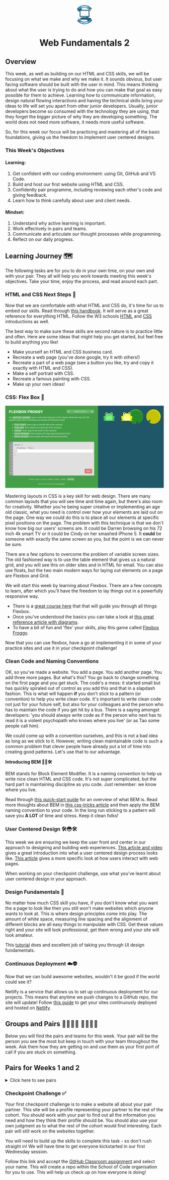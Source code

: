 <div align="center">
    <img alt="School of Code" src="./images/soc-logo.png" width="60" />
</div>
<h1 align="center">
  Web Fundamentals 2
</h1>

## Overview

This week, as well as building on our HTML and CSS skills, we will be focusing on what we make and why we make it. It sounds obvious, but user facing software should be built with the user in mind. This means thinking about what the user is trying to do and how you can make that goal as easy possible for them to achieve. Learning how to communicate information, design natural flowing interactions and having the technical skills bring your ideas to life will set you apart from other junior developers. Usually, junior developers become so consumed with the technology they are using, that they forget the bigger picture of why they are developing something. The world does not need more software, it needs more useful software.

So, for this week our focus will be practicing and mastering all of the basic foundations, giving us the freedom to implement user centered designs.

### This Week's Objectives

#### Learning:

1. Get confident with our coding environment: using Git, GitHub and VS Code.
2. Build and host our first website using HTML and CSS.
3. Confidently pair programme, including reviewing each other's code and giving feedback.
4. Learn how to think carefully about user and client needs.

#### Mindset:

1. Understand why active learning is important.
2. Work effectively in pairs and teams.
3. Communicate and articulate our thought processes while programming.
4. Reflect on our daily progress.

## Learning Journey 🗺

The following tasks are for you to do in your own time, on your own and with your pair. They all will help you work towards meeting this week's objectives. Take your time, enjoy the process, and read around each part.

### HTML and CSS Next Steps 👣

Now that we are comfortable with what HTML and CSS do, it's time for us to embed our skills. Read through [this handbook](https://www.freecodecamp.org/news/the-html-handbook/). It will serve as a great reference for everything HTML. Follow the W3 schools [HTML](https://www.w3schools.com/html/default.asp) and [CSS](https://www.w3schools.com/css/default.asp) introductions as well.

The best way to make sure these skills are second nature is to practice little and often. Here are some ideas that might help you get started, but feel free to build anything you like!

- Make yourself an HTML and CSS business card.
- Recreate a web page (you've done google, try it with others!)
- Recreate a part of a web page (see a button you like, try and copy it exactly with HTML and CSS).
- Make a self portrait with CSS.
- Recreate a famous painting with CSS.
- Make up your own ideas!

### CSS: Flex Box 💪

![](./images/froggy.png)

Mastering layouts in CSS is a key skill for web design. There are many common layouts that you will see time and time again, but there's also room for creativity. Whether you're being super creative or implementing an age old classic, what you need is control over how your elements are laid out on the page. One way we could do this is to place all our elements at specific pixel positions on the page. The problem with this technique is that we don't know how big our users' screens are. It could be Darren browsing on his 72 inch 4k smart TV or it could be Cindy on her smashed iPhone 5. It **could** be someone with exactly the same screen as you, but the point is we can never be sure.

There are a few options to overcome the problem of variable screen sizes. The old fashioned way is to use the table element that gives us a natural grid, and you will see this on older sites and in HTML for email. You can also use floats, but the two main modern ways for laying out elements on a page are Flexbox and Grid.

We will start this week by learning about Flexbox. There are a few concepts to learn, after which you'll have the freedom to lay things out in a powerfully responsive way.

- There is a [great course here](https://flexbox.io/) that that will guide you through all things Flexbox.
- Once you've understood the basics you can take a look at [this great reference article with diagrams](https://css-tricks.com/snippets/css/a-guide-to-flexbox/).
- To have a bit of fun and 'flex' your skills, play this game called [Flexbox Froggy](https://flexboxfroggy.com/).

Now that you can use flexbox, have a go at implementing it in some of your practice sites and use it in your checkpoint challenge!

### Clean Code and Naming Conventions

OK, so you've made a website. You add a page. You add another page. You add three more pages. But what's this? You go back to change something on the first page and you get stuck. The code's a mess: it started small but has quickly spiraled out of control as you add this and that in a slapdash fashion. This is what will happen **if** you don't stick to a pattern (or convention) to help you write clean code. It's important to write clean code not just for your future self, but also for your colleagues and the person who has to maintain the code if you get hit by a bus. There is a saying amongst developers: 'you should always write code as if the person who next has to read it is a violent psychopath who knows where you live' (or as Tao some people call him).

We could come up with a convention ourselves, and this is not a bad idea as long as we stick to it. However, writing clean maintainable code is such a common problem that clever people have already put a lot of time into creating good patterns. Let's use that to our advantage.

**Introducing BEM 🧱🔥🛠**

BEM stands for Block Element Modifier. It is a naming convention to help us write nice clean HTML and CSS code. It's not super complicated, but the hard part is maintaining discipline as you code. Just remember: we know where you live.

Read through [this quick-start guide](https://en.bem.info/methodology/quick-start/) for an overview of what BEM is. Read more thoughts about BEM in [this css-tricks article](https://css-tricks.com/bem-101/) and then apply the BEM naming convention to your code. In the long run sticking to a pattern will save you **A LOT** of time and stress. Keep it clean folks!

### User Centered Design 🛠😳🛠

This week we are ensuring we keep the user front and center in our approach to designing and building web experiences. [This article and video](https://www.interaction-design.org/literature/topics/user-centered-design) gives a great introduction into what a user centered design process looks like. [This article](https://www.smashingmagazine.com/2008/01/10-principles-of-effective-web-design/) gives a more specific look at how users interact with web pages.

When working on your checkpoint challenge, use what you've learnt about user centered design in your approach.

### Design Fundamentals 📐

No matter how much CSS skill you have, if you don't know what you want the a page to look like then you still won't make websites which anyone wants to look at. This is where design principles come into play. The amount of white space, measuring line spacing and the alignment of different blocks are all easy things to manipulate with CSS. Get these values right and your site will look professional, get them wrong and your site will look amateur.

This [tutorial](https://scrimba.com/learn/design) does and excellent job of taking you through UI design fundamentals.

### Continuous Deployment ☁️👽

Now that we can build awesome websites, wouldn't it be good if the world could see it?

Netlify is a service that allows us to set up continuous deployment for our projects. This means that anytime we push changes to a GitHub repo, the site will update! Follow [this guide](https://www.netlify.com/blog/2016/10/27/a-step-by-step-guide-deploying-a-static-site-or-single-page-app/) to get your sites continuously deployed and hosted on [Netlify](https://www.netlify.com/).

## Groups and Pairs 👩‍💻👨‍💻 👩‍💻👨‍💻

Below you will find the pairs and teams for this week. Your pair will be the person you see the most but keep in touch with your team throughout the week. Ask them how they are getting on and use them as your first port of call if you are stuck on something.

## Pairs for Weeks 1 and 2

<details>
<summary>Click here to see pairs</summary>

| Pair | Team |                                             |
| ---- | ---- | ------------------------------------------- |
| 1    | A    | Tom Walker & Gurmukh Chandan                |
| 2    | A    | Rebecca Floyd & Sara Mohamoud               |
| 3    | B    | Sellanni McKenzie & Jamie Hannah            |
| 4    | B    | Amina Muhammad & Toby Smith                 |
| 5    | C    | Rumaanah Ellahi & Emilio Comiling           |
| 6    | C    | Lewis Murray & Catherine Butler             |
| 7    | D    | Kate Harrison & Alina Savin                 |
| 8    | D    | Becks Maybury & Nancy Echefu                |
| 9    | E    | Kelly Ryan & Muna Fidow                     |
| 10   | E    | Wiktor Nowicki & Merlin Jones               |
| 11   | F    | Helena Archer & Jack Browne                 |
| 12   | F    | Maryam Dar & Yonis Elmi                     |
| 13   | G    | Clarisse Leduc & Jubair Ahmed               |
| 14   | G    | Natalie Pinnock & Ines Perez                |
| 15   | H    | Rachel Haynes & Umar Begg                   |
| 16   | H    | Asfand Khan & Amdadur Rahman                |
| 17   | I    | Tania Yeromiyan & Jade Phipps               |
| 18   | I    | Claudiu Manta & Shola Quadri                |
| 19   | J    | Yasmin Mohamud & Jordan Linton & Ryan Brown |

</details>

### Checkpoint Challenge ✅

Your first checkpoint challenge is to make a website all about your pair partner. This site will be a profile representing your partner to the rest of the cohort. You should work with your pair to find out all the information you need and how they think their profile should be. You should also use your own judgment as to what the rest of the cohort would find interesting. Each pair will still work on the websites together.

You will need to build up the skills to complete this task - so don't rush straight in! We will have time to get everyone kickstarted in our first Wednesday session.

Follow this link and accept the [GitHub Classroom assignment](https://classroom.github.com/a/xDDHnM-e) and select your name. This will create a repo within the School of Code organisation for you to use. This will help us check up on how everyone is doing!
